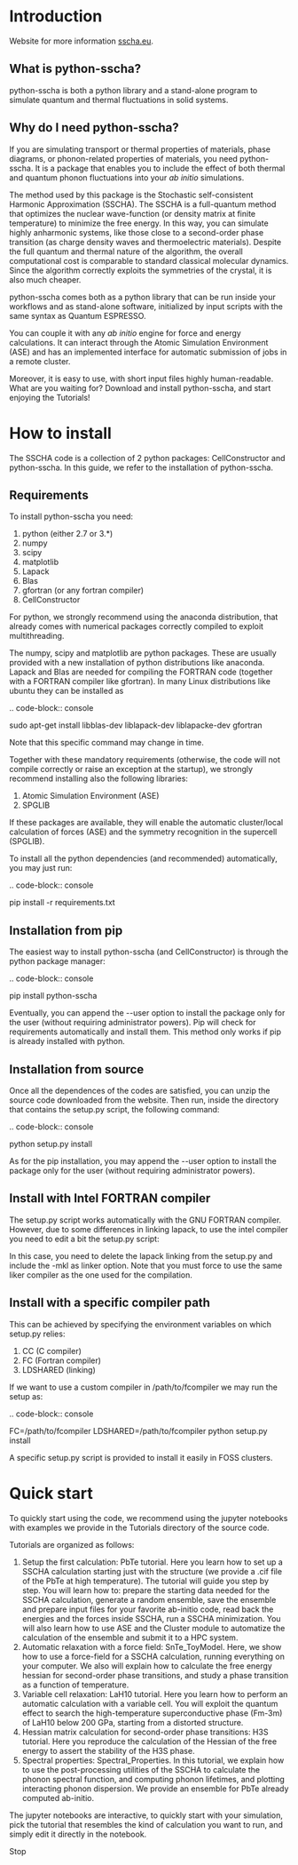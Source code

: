 Introduction
============

Website for more information [sscha.eu](http://sscha.eu/).

What is python-sscha?
---------------------

python-sscha is both a python library and a stand-alone program to simulate quantum and thermal fluctuations in solid systems.




Why do I need python-sscha?
---------------------------


If you are simulating transport or thermal properties of materials, phase diagrams, or phonon-related properties of materials, you need python-sscha.
It is a package that enables you to include the effect of both thermal and quantum phonon fluctuations into your *ab initio* simulations.

The method used by this package is the  Stochastic self-consistent Harmonic Approximation (SSCHA). The SSCHA is a full-quantum method that optimizes the nuclear wave-function (or density matrix at finite temperature) to minimize the free energy.
In this way, you can simulate highly anharmonic systems, like those close to a second-order phase transition (as charge density waves and thermoelectric materials). 
Despite the full quantum and thermal nature of the algorithm, the overall computational cost is comparable to standard classical molecular dynamics. Since the algorithm correctly exploits the symmetries of the crystal, it is also much cheaper. 

python-sscha comes both as a python library that can be run inside your workflows and as stand-alone software, initialized by input scripts with the same syntax as Quantum ESPRESSO.

You can couple it with any *ab initio* engine for force and energy calculations. It can interact through the Atomic Simulation Environment (ASE) and has an implemented interface for automatic submission of jobs in a remote cluster.

Moreover, it is easy to use, with short input files highly human-readable.
What are you waiting for? Download and install python-sscha, and start enjoying the Tutorials!


How to install
==============

The SSCHA code is a collection of 2 python packages: CellConstructor and python-sscha.
In this guide, we refer to the installation of python-sscha.


Requirements
------------

To install python-sscha you need:
1. python (either 2.7 or 3.*)
2. numpy
3. scipy
4. matplotlib
5. Lapack
6. Blas
7. gfortran (or any fortran compiler)
8. CellConstructor

For python, we strongly recommend using the anaconda distribution, that already comes with numerical packages correctly compiled to exploit multithreading.

The numpy, scipy and matplotlib are python packages. These are usually provided with a new installation
of python distributions like anaconda. Lapack and Blas are needed for compiling the FORTRAN code (together with a FORTRAN compiler like gfortran).
In many Linux distributions like ubuntu they can be installed as 

.. code-block:: console

   sudo apt-get install libblas-dev liblapack-dev liblapacke-dev gfortran



Note that this specific command may change in time. 


Together with these mandatory requirements (otherwise, the code will not compile correctly or raise an exception at the startup), we
strongly recommend installing also the following libraries:
1. Atomic Simulation Environment (ASE)
2. SPGLIB

If these packages are available, they will enable the automatic cluster/local calculation of forces (ASE) and the symmetry recognition in the supercell (SPGLIB).


To install all the python dependencies (and recommended) automatically, you may just run:

.. code-block:: console
   
   pip install -r requirements.txt




Installation from pip
---------------------

The easiest way to install python-sscha (and CellConstructor) is through the python package manager:

.. code-block:: console
   
   pip install python-sscha 



Eventually, you can append the --user option to install the package only for the user (without requiring administrator powers).
Pip will check for requirements automatically and install them. This method only works if pip is already installed with python.



Installation from source
------------------------

Once all the dependences of the codes are satisfied, you can unzip the source code downloaded from the website.
Then run, inside the directory that contains the setup.py script, the following command:

.. code-block:: console

   python setup.py install


As for the pip installation, you may append the --user option to install the package only for the user (without requiring administrator powers).


Install with Intel FORTRAN compiler
-----------------------------------

The setup.py script works automatically with the GNU FORTRAN compiler. However, due to some differences in linking lapack,
to use the intel compiler you need to edit a bit the setup.py script:

In this case, you need to delete the lapack linking from the
setup.py and include the -mkl as linker option.
Note that you must force to use the same liker compiler as the one used for the compilation. 

Install with a specific compiler path
-------------------------------------

This can be achieved by specifying the environment variables on which setup.py relies:

1. CC (C compiler)
2. FC (Fortran compiler)
3. LDSHARED (linking)

If we want to use a custom compiler in /path/to/fcompiler we may run the setup as:

.. code-block:: console

   FC=/path/to/fcompiler LDSHARED=/path/to/fcompiler python setup.py install



A specific setup.py script is provided to install it easily in FOSS clusters.


Quick start
===========


To quickly start using the code, we recommend using the jupyter notebooks with examples we provide in the Tutorials directory of the source code.

Tutorials are organized as follows:

1. Setup the first calculation: PbTe tutorial. Here you learn how to set up a SSCHA calculation starting just with the structure (we provide a .cif file of the PbTe at high temperature). The tutorial will guide you step by step. You will learn how to: prepare the starting data needed for the SSCHA calculation, generate a random ensemble, save the ensemble and prepare input files for your favorite ab-initio code, read back the energies and the forces inside SSCHA, run a SSCHA minimization. You will also learn how to use ASE and the Cluster module to automatize the calculation of the ensemble and submit it to a HPC system.
2. Automatic relaxation with a force field: SnTe_ToyModel. Here, we show how to use a force-field for a SSCHA calculation, running everything on your computer. We also will explain how to calculate the free energy hessian for second-order phase transitions, and study a phase transition as a function of temperature.
3. Variable cell relaxation: LaH10 tutorial. Here you learn how to perform an automatic calculation with a variable cell. You will exploit the quantum effect to search the high-temperature superconductive phase (Fm-3m) of LaH10 below 200 GPa, starting from a distorted structure. 
4. Hessian matrix calculation for second-order phase transitions: H3S tutorial. Here you reproduce the calculation of the Hessian of the free energy to assert the stability of the H3S phase.
5. Spectral properties: Spectral_Properties. In this tutorial, we explain how to use the post-processing utilities of the SSCHA to calculate the phonon spectral function, and computing phonon lifetimes, and plotting interacting phonon dispersion. We provide an ensemble for PbTe already computed ab-initio.


The jupyter notebooks are interactive, to quickly start with your simulation, pick the tutorial that resembles the kind of calculation you want to run, and simply edit it directly in the notebook. 

Stop
